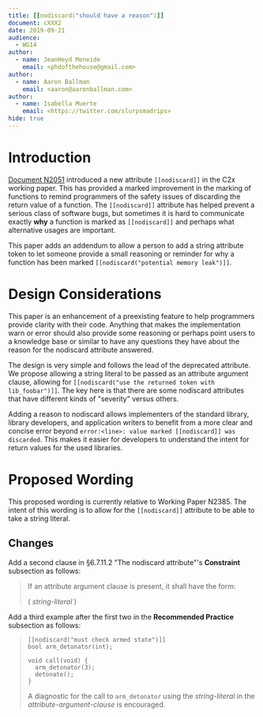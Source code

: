 ```yaml
---
title: [[nodiscard("should have a reason")]]
document: cXXX2
date: 2019-09-21
audience:
  - WG14
author:
  - name: JeanHeyd Meneide
    email: <phdofthehouse@gmail.com>
author:
  - name: Aaron Ballman
    email: <aaron@aaronballman.com>
author:
  - name: Isabella Muerte
    email: <https://twitter.com/slurpsmadrips>
hide: true
---
```



# Introduction

[Document N2051](http://www.open-std.org/jtc1/sc22/wg14/www/docs/n2051.pdf) introduced a new attribute `[[nodiscard]]` in the C2x working paper. This has provided a marked improvement in the marking of functions to remind programmers of the safety issues of discarding the return value of a function. The `[[nodiscard]]` attribute has helped prevent a serious class of software bugs, but sometimes it is hard to communicate exactly **why** a function is marked as `[[nodiscard]]` and perhaps what alternative usages are important.


This paper adds an addendum to allow a person to add a string attribute token to let someone provide a small reasoning or reminder for why a function has been marked `[[nodiscard("potential memory leak")]]`.



# Design Considerations

This paper is an enhancement of a preexisting feature to help programmers provide clarity with their code. Anything that makes the implementation warn or error should also provide some reasoning or perhaps point users to a knowledge base or similar to have any questions they have about the reason for the nodiscard attribute answered.

The design is very simple and follows the lead of the deprecated attribute. We propose allowing a string literal to be passed as an attribute argument clause, allowing for `[[nodiscard("use the returned token with lib_foobar")]]`. The key here is that there are some nodiscard attributes that have different kinds of "severity" versus others.

Adding a reason to nodiscard allows implementers of the standard library, library developers, and application writers to benefit from a more clear and concise error beyond `error:<line>: value marked [[nodiscard]] was discarded`. This makes it easier for developers to understand the intent for return values for the used libraries.


# Proposed Wording

This proposed wording is currently relative to Working Paper N2385. The intent of this wording is to allow for the `[[nodiscard]]` attribute to be able to take a string literal.

## Changes

Add a second clause in §6.7.11.2 "The nodiscard attribute"'s **Constraint** subsection as follows:

> If an attribute argument clause is present, it shall have the form:
> 
> ( *string-literal* )

Add a third example after the first two in the **Recommended Practice** subsection as follows:

> ```
> [[nodiscard("must check armed state")]] 
> bool arm_detonator(int);
> 
> void call(void) {
>	arm_detonator(3);
>	detonate();
> }
> ```
> A diagnostic for the call to `arm_detonator` using the *string-literal* in the *attribute-argument-clause* is encouraged.
